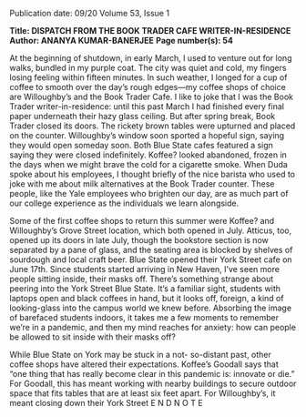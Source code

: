 Publication date: 09/20
Volume 53, Issue 1

**Title: DISPATCH FROM THE BOOK TRADER CAFE WRITER-IN-RESIDENCE**
**Author: ANANYA KUMAR-BANERJEE**
**Page number(s): 54**

At the beginning of shutdown, in early March, 
I used to venture out for long walks, bundled in 
my purple coat. The city was quiet and cold, my fingers losing feeling within fifteen minutes. In such 
weather, I longed for a cup of coffee to smooth over 
the day’s rough edges—my coffee shops of choice are 
Willoughby’s and the Book Trader Cafe.  I like to joke 
that I was the Book Trader writer-in-residence: until 
this past March I had finished every final paper underneath their hazy glass ceiling. But after spring break, 
Book Trader closed its doors. The rickety brown tables 
were upturned and placed on the counter. Willoughby’s window soon sported a hopeful sign, saying they 
would open someday soon. Both Blue State cafes 
featured a sign saying they were closed indefinitely. 
Koffee? looked abandoned, frozen in the days when 
we might brave the cold for a cigarette smoke. When 
Duda spoke about his employees, I thought briefly of 
the nice barista who used to joke with me about milk 
alternatives at the Book Trader counter. These people, like the Yale employees who brighten our day, are 
as much part of our college experience as the individuals we learn alongside.  

Some of the first coffee shops to return this summer were Koffee? and Willoughby’s Grove Street 
location, which both opened in July. Atticus, too, 
opened up its doors in late July, though the bookstore section is now separated by a pane of glass, and 
the seating area is blocked by shelves of sourdough 
and local craft beer. Blue State opened their York 
Street cafe on June 17th. Since students started 
arriving in New Haven, I’ve seen more people 
sitting inside, their masks off. There’s something 
strange about peering into the York Street Blue 
State. It’s a familiar sight, students with laptops 
open and black coffees in hand, but it looks off, foreign, a kind of looking-glass into the campus world 
we knew before. Absorbing the image of barefaced 
students indoors, it takes me a few moments to 
remember we’re in a pandemic, and then my mind 
reaches for anxiety: how can people be allowed to 
sit inside with their masks off? 

While Blue State on York may be stuck in a not-
so-distant past, other coffee shops have altered their 
expectations. Koffee’s Goodall says that “one thing 
that has really become clear in this pandemic is: innovate or die.” For Goodall, this has meant working with nearby buildings to secure outdoor space 
that fits tables that are at least six feet apart. For Willoughby’s, it meant closing down their York Street 
E N D N O T E